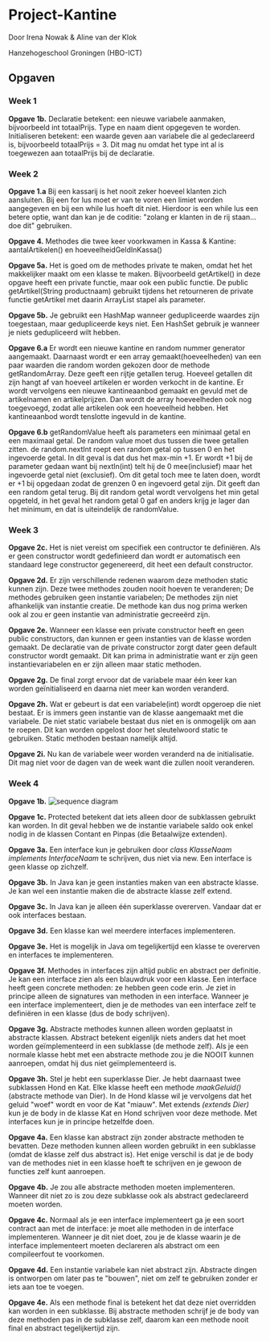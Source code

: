 # Project-Kantine

Door Irena Nowak & Aline van der Klok

Hanzehogeschool Groningen (HBO-ICT)

## Opgaven

### Week 1

**Opgave 1b.** Declaratie betekent: een nieuwe variabele aanmaken, bijvoorbeeld int totaalPrijs. Type en naam dient opgegeven te worden.
Initialiseren betekent: een waarde geven aan variabele die al gedeclareerd is, bijvoorbeeld totaalPrijs = 3. Dit mag nu omdat het type int al is toegewezen aan totaalPrijs bij de declaratie.

### Week 2
**Opgave 1.a** Bij een kassarij is het nooit zeker hoeveel klanten zich aansluiten. 
Bij een for lus moet er van te voren een limiet worden aangegeven en bij een while lus hoeft dit niet. 
Hierdoor is een while lus een betere optie, want dan kan je de coditie: "zolang er klanten in de rij staan... doe dit" gebruiken.

**Opgave 4.** Methodes die twee keer voorkwamen in Kassa & Kantine: 
aantalArtikelen() en hoeveelheidGeldInKassa()

**Opgave 5a.** Het is goed om de methodes private te maken, omdat het het makkelijker maakt om een klasse te maken. Bijvoorbeeld getArtikel() in deze opgave heeft een private functie, maar ook een public functie. De public getArtikel(String productnaam) gebruikt tijdens het retourneren de private functie getArtikel met daarin ArrayList<Artikel> stapel als parameter.
  
**Opgave 5b.** Je gebruikt een HashMap wanneer gedupliceerde waardes zijn toegestaan, maar gedupliceerde keys niet. Een HashSet gebruik je wanneer je niets gedupliceerd wilt hebben.

**Opgave 6.a** Er wordt een nieuwe kantine en random nummer generator aangemaakt.
Daarnaast wordt er een array gemaakt(hoeveelheden) van een paar waarden die random worden gekozen door de methode getRandomArray.
Deze geeft een rijtje getallen terug. Hoeveel getallen dit zijn hangt af van hoeveel artikelen er worden verkocht in de kantine.
Er wordt vervolgens een nieuwe kantineaanbod gemaakt en gevuld met de artikelnamen en artikelprijzen. Dan wordt de array hoeveelheden ook nog toegevoegd, zodat alle artikelen ook een hoeveelheid hebben.
Het kantineaanbod wordt tenslotte ingevuld in de kantine. 

**Opgave 6.b** getRandomValue heeft als parameters een minimaal getal en een maximaal getal. De random value moet dus tussen die twee getallen zitten.
de random.nextInt roept een random getal op tussen 0 en het ingevoerde getal. In dit geval is dat dus het max-min +1. 
Er wordt +1 bij de parameter gedaan want bij nextIn(int) telt hij de 0 mee(inclusief) maar het ingevoerde getal niet (exclusief). Om dit getal toch mee te laten doen, wordt er +1 bij opgedaan zodat de grenzen 0 en ingevoerd getal zijn. 
Dit geeft dan een random getal terug. Bij dit random getal wordt vervolgens het min getal opgeteld, in het geval het random getal 0 gaf en anders krijg je lager dan het minimum, en dat is uiteindelijk de randomValue.

### Week 3
**Opgave 2c.** Het is niet vereist om specifiek een contructor te definiëren.
Als er geen constructor wordt gedefinieerd dan wordt er automatisch een 
standaard lege constructor gegenereerd, dit heet een default constructor.

**Opgave 2d.** Er zijn verschillende redenen waarom deze methoden static kunnen zijn. 
Deze twee methodes zouden nooit hoeven te veranderen; De methodes gebruiken
geen instantie variabelen; De methodes zijn niet afhankelijk van instantie creatie. 
De methode kan dus nog prima werken ook al zou er geen instantie van administratie gecreeërd zijn.

**Opgave 2e.** Wanneer een klasse een private constructor heeft en geen public constructors, 
dan kunnen er geen instanties van de klasse worden gemaakt. De declaratie van de
private constructor zorgt dater geen default constructor wordt gemaakt. 
Dit kan prima in administratie want er zijn geen instantievariabelen en 
er zijn alleen maar static methoden. 

**Opgave 2g.** De final zorgt ervoor dat de variabele maar één keer kan worden geïnitialiseerd 
en daarna niet meer kan worden veranderd. 

**Opgave 2h.** Wat er gebeurt is dat een variabele(int) wordt opgeroep die niet bestaat.
Er is immers geen instantie van de klasse aangemaakt met die variabele. 
De niet static variabele bestaat dus niet en is onmogelijk om aan te roepen. 
Dit kan worden opgelost door het sleutelwoord static te gebruiken.
Static methoden bestaan namelijk altijd.

**Opgave 2i.** Nu kan de variabele weer worden veranderd na de initialisatie. Dit mag niet voor
de dagen van de week want die zullen nooit veranderen. 

### Week 4

**Opgave 1b.** 
![sequence diagram](https://i.imgur.com/wLd4IU4.png)

**Opgave 1c.**
Protected betekent dat iets alleen door de subklassen gebruikt kan worden. In dit geval hebben we de instantie variabele saldo ook enkel nodig in de klassen Contant en Pinpas (die Betaalwijze extenden).

**Opgave 3a.**
Een interface kun je gebruiken door *class KlasseNaam implements InterfaceNaam* te schrijven, dus niet via new. Een interface is geen klasse op zichzelf.

**Opgave 3b.**
In Java kan je geen instanties maken van een abstracte klasse. Je kan wel een instantie maken die de abstracte klasse zelf extend.

**Opgave 3c.**
In Java kan je alleen één superklasse overerven. Vandaar dat er ook interfaces bestaan.

**Opgave 3d.**
Een klasse kan wel meerdere interfaces implementeren.

**Opgave 3e.**
Het is mogelijk in Java om tegelijkertijd een klasse te overerven en interfaces te implementeren.

**Opgave 3f.**
Methodes in interfaces zijn altijd public en abstract per definitie. Je kan een interface zien als een blauwdruk voor een klasse. Een interface heeft geen concrete methoden: ze hebben geen code erin. Je ziet in principe alleen de signatures van methoden in een interface. Wanneer je een interface implementeert, dien je de methodes van een interface zelf te definiëren in een klasse (dus de body schrijven).

**Opgave 3g.**
Abstracte methodes kunnen alleen worden geplaatst in abstracte klassen. Abstract betekent eigenlijk niets anders dat het moet worden geïmplementeerd in een subklasse (de methode zelf). Als je een normale klasse hebt met een abstracte methode zou je die NOOIT kunnen aanroepen, omdat hij dus niet geïmplementeerd is.

**Opgave 3h.**
Stel je hebt een superklasse Dier. Je hebt daarnaast twee subklassen Hond en Kat. Elke klasse heeft een methode *maakGeluid()* (abstracte methode van Dier). In de Hond klasse wil je vervolgens dat het geluid "woef" wordt en voor de Kat "miauw". Met extends *(extends Dier)* kun je de body in de klasse Kat en Hond schrijven voor deze methode. Met interfaces kun je in principe hetzelfde doen.

**Opgave 4a.**
Een klasse kan abstract zijn zonder abstracte methoden te bevatten. Deze methoden kunnen alleen worden gebruikt in een subklasse (omdat de klasse zelf dus abstract is). Het enige verschil is dat je de body van de methodes niet in een klasse hoeft te schrijven en je gewoon de functies zelf kunt aanroepen.

**Opgave 4b.**
Je zou alle abstracte methoden moeten implementeren. Wanneer dit niet zo is zou deze subklasse ook als abstract gedeclareerd moeten worden.

**Opgave 4c.**
Normaal als je een interface implementeert ga je een soort contract aan met de interface: je moet alle methoden in de interface implementeren. Wanneer je dit niet doet, zou je de klasse waarin je de interface implementeert moeten declareren als abstract om een compileerfout te voorkomen.

**Opgave 4d.**
Een instantie variabele kan niet abstract zijn. Abstracte dingen is ontworpen om later pas te "bouwen", niet om zelf te gebruiken zonder er iets aan toe te voegen.

**Opgave 4e.**
Als een methode final is betekent het dat deze niet overridden kan worden in een subklasse. Bij abstracte methoden schrijf je de body van deze methoden pas in de subklasse zelf, daarom kan een methode nooit final en abstract tegelijkertijd zijn.